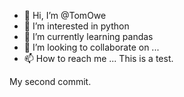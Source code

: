 - 👋 Hi, I’m @TomOwe
- 👀 I’m interested in python
- 🌱 I’m currently learning pandas
- 💞️ I’m looking to collaborate on ...
- 📫 How to reach me ...
This is a test.

My second commit.

<!---
TomOwe/TomOwe is a ✨ special ✨ repository because its `README.md` (this file) appears on your GitHub profile.
You can click the Preview link to take a look at your changes.
--->
